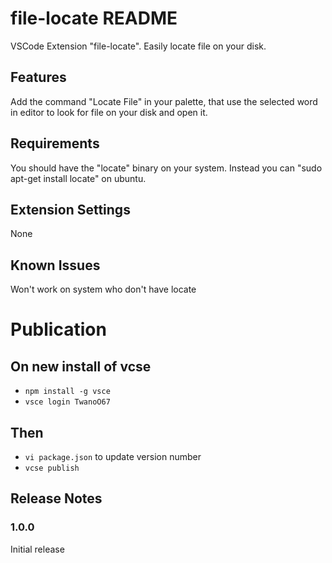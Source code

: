 # file-locate README

VSCode Extension "file-locate". Easily locate file on your disk.

## Features

Add the command "Locate File" in your palette, that use the selected word in editor to look for file on your disk and open it.

## Requirements

You should have the "locate" binary on your system.
Instead you can "sudo apt-get install locate" on ubuntu.

## Extension Settings

None

## Known Issues

Won't work on system who don't have locate

# Publication

## On new install of vcse
- `npm install -g vsce`
- `vsce login TwanoO67`
## Then
- `vi package.json`  to update version number
- `vcse publish`

## Release Notes

### 1.0.0

Initial release